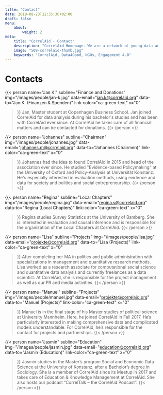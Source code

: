 ```yaml
---
title: "Contact"
date: 2018-08-23T12:35:36+02:00
draft: false
menu: 
    about:
        weight: 2
meta:
    title: "CorrelAid - Contact"
    description: "CorrelAid Homepage. We are a network of young data analysts that wants to change the world with a more inclusive, integrated and innovative approach to data analysis."
    image: "509-correlaid-thumb.jpg"
    keywords: "CorrelAid, Data4Good, NGOs, Engagement 4.0"
---
```


# Contacts

{{< person 
    name="Jan K."
    subline="Finance and Donations"
    img="/images/people/jan-k.jpg"
    data-email="jan.k@correlaid.org"
    data-to="Jan K. (Finanzen & Spenden)"
    link-color="ca-green-text"
    x="0"
>}}
Jan, Master student at Copenhagen Business School. Jan joined CorrelAid for data analysis during his bachelor's studies and has been with CorrelAid ever since. At CorrelAid he takes care of all financial matters and can be contacted for donations.
{{< /person >}}

{{< person 
    name="Johannes"
    subline="Chairmen"
    img="/images/people/johannes.jpg"
    data-email="johannes.m@correlaid.org"
    data-to="Johannes (Chairmen)"
    link-color="ca-green-text"
    x="0"
>}}
Johannes had the idea to found CorrelAid in 2015 and head of the association ever since. 
He studied "Evidence-based Policymaking" at the University of Oxford and Policy-Analysis at Universität Konstanz. He's especially interested in evaluation methods, using evidence and data for society and politics and social entrepreneurship.
{{< /person >}}

{{< person 
    name="Regina"
    subline="Local Chapters"
    img="/images/people/regina.jpg"
    data-email="regina.s@correlaid.org"
    data-to="Regina (Local Chapters)"
    link-color="ca-green-text"
    x="0"
>}}
    Regina studies Survey Statistics at the University of Bamberg. She is interested in evaluation and causal inference and is responsible for the organization of the Local Chapters at CorrelAid.
{{< /person >}}


{{< person 
    name="Lisa"
    subline="Projects"
    img="/images/people/lisa.jpg"
    data-email="projekte@correlaid.org"
    data-to="Lisa (Projects)"
    link-color="ca-green-text"
    x="0"
>}}
    After completing her MA in politics and public administration with specializations in management 
    and quantitative research methods, Lisa worked as a research associate for computational social 
    science and quantitative data analysis and currently freelances as a data scientist. At CorrelAid, 
    she is responsible for the project management as well as our PR and media activities.
{{< /person >}}


{{< person 
    name="Manuel"
    subline="Projects"
    img="/images/people/manuel.jpg"
    data-email="projekte@correlaid.org"
    data-to="Manuel (Projects)"
    link-color="ca-green-text"
    x="0"
>}}
    Manuel is in the final stage of his Master studies of political science at University Mannheim. Here, he joined CorrelAid in Fall 2017. He’s particularly interested in making comprehensive data and complicated models understandable. For CorrelAid, he’s responsible for the contact for projects and partnerships.
{{< /person >}}

{{< person 
    name="Jasmin"
    subline="Education"
    img="/images/people/jasmin.jpg"
    data-email="education@correlaid.org"
    data-to="Jasmin (Education)"
    link-color="ca-green-text"
    x="0"
>}}
    Jasmin studies in the Master’s program Social and Economic Data Science at the University of Konstanz, after a Bachelor’s degree in Sociology. She is a member of CorrelAid since its Meetup in 2017 and takes care of Education & Knowledge Management at CorrelAid. She also hosts our podcast “CorrelTalk – the CorrelAid Podcast”.
{{< /person >}}
